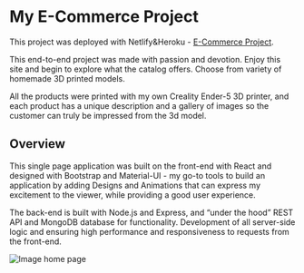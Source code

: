 # My E-Commerce Project

This project was deployed with Netlify&Heroku - [E-Commerce Project](https://mern-3d-store.netlify.app/).

This  end-to-end project was made with passion and devotion. Enjoy this site and begin to explore what the catalog offers. Choose from variety of homemade 3D printed models.

All the products were printed with my own Creality Ender-5 3D printer, and each product has a unique description and a gallery of images so the customer can truly be impressed from the 3d model.

## Overview

This single page application was built on the front-end with React and designed with Bootstrap and Material-UI - my go-to tools to build an application by adding Designs and Animations that can express my excitement to the viewer, while providing a good user experience.

The back-end is built with Node.js and Express, and “under the hood” REST API and MongoDB database for functionality. Development of all server-side logic and ensuring high performance and responsiveness to requests from the front-end.


![Image home page](https://i.ibb.co/RDLT71L/product-page.png)
